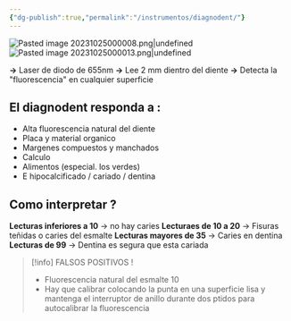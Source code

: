 ```yaml
---
{"dg-publish":true,"permalink":"/instrumentos/diagnodent/"}
---
```


![Pasted image 20231025000008.png|undefined](/img/user/Cirugia%20Bucal%20I/Medias/Pasted%20image%2020231025000008.png)
![Pasted image 20231025000013.png|undefined](/img/user/Cirugia%20Bucal%20I/Medias/Pasted%20image%2020231025000013.png)

**→** Laser de diodo de 655nm
**→** Lee 2 mm dientro del diente
**→** Detecta la "fluorescencia" en cualquier superficie

## El diagnodent responda a : 

- Alta fluorescencia natural del diente
- Placa y material organico
- Margenes compuestos y manchados
- Calculo
- Alimentos (especial. los verdes)
- E hipocalcificado / cariado / dentina

## Como interpretar ?

**Lecturas inferiores a 10** → no hay caries
**Lecturaes de 10 a 20** → Fisuras teñidas o caries del esmalte
**Lecturas mayores de 35** → Caries en dentina
**Lecturas de 99** → Dentina es segura que esta cariada

> [!info] FALSOS POSITIVOS !
> - Fluorescencia natural del esmalte 10
> - Hay que calibrar colocando la punta en una superficie lisa y mantenga el interruptor de anillo durante dos ptidos para autocalibrar la fluorescencia

